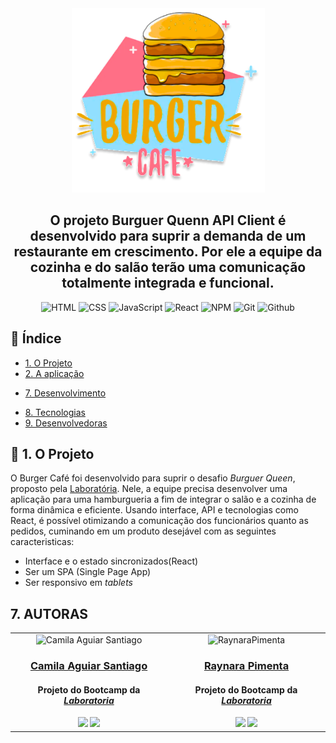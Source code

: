 <div align="center">
   <img alt="Logo da Buguer|Café" src="/src/img/logo.png">

  ## O projeto Burguer Quenn API Client é desenvolvido para suprir a demanda de um restaurante em crescimento. Por ele a equipe da cozinha e do salão terão uma comunicação totalmente integrada e funcional. 
     
<div style="display: inline_block">
  <img alt="HTML"          height="55" width="55" src="https://cdn.jsdelivr.net/gh/devicons/devicon/icons/html5/html5-original-wordmark.svg" />
  <img alt="CSS"           height="55" width="55" src="https://cdn.jsdelivr.net/gh/devicons/devicon/icons/css3/css3-original-wordmark.svg" />
  <img alt="JavaScript"    height="45" width="55" src="https://cdn.jsdelivr.net/gh/devicons/devicon/icons/javascript/javascript-plain.svg" />
  <img alt="React"         heigth="55" width="55" src="https://cdn.jsdelivr.net/gh/devicons/devicon/icons/react/react-original-wordmark.svg" />
  <img alt="NPM"           heigth="55" width="55" src="https://cdn.jsdelivr.net/gh/devicons/devicon/icons/npm/npm-original-wordmark.svg" />
  <img alt="Git"           heigth="55" width="55" src="https://cdn.jsdelivr.net/gh/devicons/devicon/icons/git/git-plain-wordmark.svg" />
  <img alt="Github"        heigth="55" width="55" src="https://cdn.jsdelivr.net/gh/devicons/devicon/icons/github/github-original-wordmark.svg" />
          
          
          
 </div>
</div>

## :bookmark_tabs: Índice

- [1. O Projeto](#1-o-projeto)
- [2. A aplicação](#2-a-aplicação)
<!-- - [3. Histórias de usuários](#3-histórias-de-usuários)
  * [3.2 Funcionalidades](#funcionalidades)
- [4. Planejamento](#4-planejamento)
  * [4.2 Organização](#42-organização)
  * [4.3 Fluxograma](#43-fluxograma)
  * [4.4 User Experience](#44-user-experience)
  * [4.5 Wireframe de média fidelidade](#45-wireframe-de-média-fidelidade)
- [5. Identidade Visual](#5-identidade-visual)
  * [5.2 Paleta de Cores](#52-paleta-de-cores)
  * [5.3 Tipografia](#53-tipografia)
  * [5.4 Logotipo](#54-logotipo)
- [6. User Interface](#ux-ui)
  * [6.2 Feedback & Melhorias](#feedback-melhorias) -->
- [7. Desenvolvimento](#7-desenvolvimento)
<!--   * [7.2 Interface Final](#72-interface-final)
  * [7.3 Valor do produto](#roi)
  * [7.4 Próximos passos](#futuro) -->
- [8. Tecnologias](#8-tecnologias)
- [9. Desenvolvedoras](#9-desenvolvedoras)

## :floppy_disk: 1. O Projeto
O Burger Café foi desenvolvido para suprir o desafio *Burguer Queen*, proposto pela [Laboratória](https://github.com/Laboratoria). Nele, a equipe precisa desenvolver uma aplicação para uma hamburgueria a fim de integrar o salão e a cozinha de forma dinâmica e eficiente. Usando interface, API e tecnologias como React, é possível otimizando a comunicação dos funcionários quanto as pedidos, cuminando em um produto desejável com as seguintes caracteristicas:

- Interface e o estado sincronizados(React)
- Ser um SPA (Single Page App)
- Ser responsivo em *tablets*

<!-- ## 2. A aplicação -->

## 7. AUTORAS

<table align= "center">
<td>
  <div align= "center">
    <img alt="Camila Aguiar Santiago" height="150" src="https://avatars.githubusercontent.com/u/97450471?v=4"> 
  </div>
  <h3 align="center"><a href="https://github.com/Cahaguiar">Camila Aguiar Santiago</a></h3>
  <h4 align="center">Projeto do Bootcamp da <em><a href="https://hub.laboratoria.la/br">Laboratoria</a></em></h4>
  <div align="center">
    <a href = "mailto:camilaguiar73@gmail.com" target="_blank"><img src="https://img.shields.io/badge/Gmail-D14836?style=for-the-badge&logo=gmail&logoColor=white"></a>
    <a href="https://www.linkedin.com/in/camila-aguiar-santiago/" target="_blank"><img src="https://img.shields.io/badge/-LinkedIn-%230077B5?style=for-the-badge&logo=linkedin&logoColor=white"></a>
  </div>
</td>

<td>
    <div align= "center">
    <img alt="RaynaraPimenta" height="150" src="https://avatars.githubusercontent.com/u/97410639?v=4"> 
  </div>
  <h3 align="center"><a href="https://github.com/RaynaraPimenta">Raynara Pimenta</a></h3>
  <h4 align="center">Projeto do Bootcamp da <em><a href="https://hub.laboratoria.la/br">Laboratoria</a></em></h4>
  <div align="center">
    <a href = "mailto:raynarapimenta@gmail.com" target="_blank"><img src="https://img.shields.io/badge/Gmail-D14836?style=for-the-badge&logo=gmail&logoColor=white"></a>
    <a href="https://www.linkedin.com/in/raynara-pimenta/" target="_blank"><img src="https://img.shields.io/badge/-LinkedIn-%230077B5?style=for-the-badge&logo=linkedin&logoColor=white"></a>
  </div>
   
</td>

</table>
